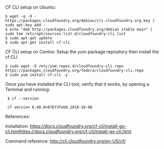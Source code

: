 CF CLI setup on Ubuntu:

    $ wget -q -O - https://packages.cloudfoundry.org/debian/cli.cloudfoundry.org.key | sudo apt-key add -
    $ echo "deb http://packages.cloudfoundry.org/debian stable main" | sudo tee /etc/apt/sources.list.d/cloudfoundry-cli.list
    $ sudo apt-get update
    $ sudo apt-get install cf-cli

CF CLI setup on Centos:
Setup the yum package repository then install the cf CLI 

    $ sudo wget -O /etc/yum.repos.d/cloudfoundry-cli.repo https://packages.cloudfoundry.org/fedora/cloudfoundry-cli.repo
    $ sudo yum install cf-cli -y
    
Once you have installed the CLI tool, verify that it works, by opening a Terminal and running:
    
     $ cf --version
     
     cf version 6.40.0+07673feb9.2018-10-08
     
References:

Installation:
https://docs.cloudfoundry.org/cf-cli/install-go-cli.htmlhttps://docs.cloudfoundry.org/cf-cli/install-go-cli.html

Command reference:
http://cli.cloudfoundry.org/en-US/cf/
